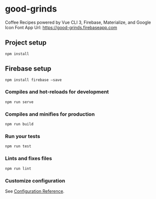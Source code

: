 # good-grinds
Coffee Recipes powered by Vue CLI 3, Firebase, Materialize, and Google Icon Font
App Url: https://good-grinds.firebaseapp.com

## Project setup
```
npm install
```

## Firebase setup
```
npm install firebase —save
```

### Compiles and hot-reloads for development
```
npm run serve
```

### Compiles and minifies for production
```
npm run build
```

### Run your tests
```
npm run test
```

### Lints and fixes files
```
npm run lint
```

### Customize configuration
See [Configuration Reference](https://cli.vuejs.org/config/).
